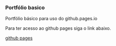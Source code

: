 
### Portfólio basico
Portfólio básico para uso do github.pages.io

Para ter acesso ao github pages siga o link abaixo.


[github pages](https://pages.github.com/)



